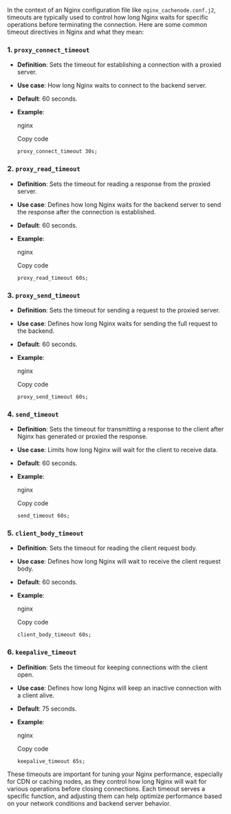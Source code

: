 In the context of an Nginx configuration file like `nginx_cachenode.conf.j2`, timeouts are typically used to control how long Nginx waits for specific operations before terminating the connection. Here are some common timeout directives in Nginx and what they mean:

### 1. **`proxy_connect_timeout`**

- **Definition**: Sets the timeout for establishing a connection with a proxied server.
- **Use case**: How long Nginx waits to connect to the backend server.
- **Default**: 60 seconds.
- **Example**:
    
    nginx
    
    Copy code
    
    `proxy_connect_timeout 30s;`
    

### 2. **`proxy_read_timeout`**

- **Definition**: Sets the timeout for reading a response from the proxied server.
- **Use case**: Defines how long Nginx waits for the backend server to send the response after the connection is established.
- **Default**: 60 seconds.
- **Example**:
    
    nginx
    
    Copy code
    
    `proxy_read_timeout 60s;`
    

### 3. **`proxy_send_timeout`**

- **Definition**: Sets the timeout for sending a request to the proxied server.
- **Use case**: Defines how long Nginx waits for sending the full request to the backend.
- **Default**: 60 seconds.
- **Example**:
    
    nginx
    
    Copy code
    
    `proxy_send_timeout 60s;`
    

### 4. **`send_timeout`**

- **Definition**: Sets the timeout for transmitting a response to the client after Nginx has generated or proxied the response.
- **Use case**: Limits how long Nginx will wait for the client to receive data.
- **Default**: 60 seconds.
- **Example**:
    
    nginx
    
    Copy code
    
    `send_timeout 60s;`
    

### 5. **`client_body_timeout`**

- **Definition**: Sets the timeout for reading the client request body.
- **Use case**: Defines how long Nginx will wait to receive the client request body.
- **Default**: 60 seconds.
- **Example**:
    
    nginx
    
    Copy code
    
    `client_body_timeout 60s;`
    

### 6. **`keepalive_timeout`**

- **Definition**: Sets the timeout for keeping connections with the client open.
- **Use case**: Defines how long Nginx will keep an inactive connection with a client alive.
- **Default**: 75 seconds.
- **Example**:
    
    nginx
    
    Copy code
    
    `keepalive_timeout 65s;`
    

These timeouts are important for tuning your Nginx performance, especially for CDN or caching nodes, as they control how long Nginx will wait for various operations before closing connections. Each timeout serves a specific function, and adjusting them can help optimize performance based on your network conditions and backend server behavior.